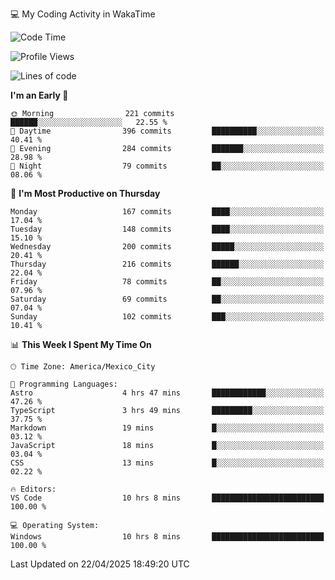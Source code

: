 💻 My Coding Activity in WakaTime
<!--START_SECTION:waka-->
![Code Time](http://img.shields.io/badge/Code%20Time-356%20hrs%205%20mins-blue)

![Profile Views](http://img.shields.io/badge/Profile%20Views-0-blue)

![Lines of code](https://img.shields.io/badge/From%20Hello%20World%20I%27ve%20Written-1.9%20million%20lines%20of%20code-blue)

**I'm an Early 🐤** 

```text
🌞 Morning                221 commits         ██████░░░░░░░░░░░░░░░░░░░   22.55 % 
🌆 Daytime                396 commits         ██████████░░░░░░░░░░░░░░░   40.41 % 
🌃 Evening                284 commits         ███████░░░░░░░░░░░░░░░░░░   28.98 % 
🌙 Night                  79 commits          ██░░░░░░░░░░░░░░░░░░░░░░░   08.06 % 
```
📅 **I'm Most Productive on Thursday** 

```text
Monday                   167 commits         ████░░░░░░░░░░░░░░░░░░░░░   17.04 % 
Tuesday                  148 commits         ████░░░░░░░░░░░░░░░░░░░░░   15.10 % 
Wednesday                200 commits         █████░░░░░░░░░░░░░░░░░░░░   20.41 % 
Thursday                 216 commits         ██████░░░░░░░░░░░░░░░░░░░   22.04 % 
Friday                   78 commits          ██░░░░░░░░░░░░░░░░░░░░░░░   07.96 % 
Saturday                 69 commits          ██░░░░░░░░░░░░░░░░░░░░░░░   07.04 % 
Sunday                   102 commits         ███░░░░░░░░░░░░░░░░░░░░░░   10.41 % 
```


📊 **This Week I Spent My Time On** 

```text
🕑︎ Time Zone: America/Mexico_City

💬 Programming Languages: 
Astro                    4 hrs 47 mins       ████████████░░░░░░░░░░░░░   47.26 % 
TypeScript               3 hrs 49 mins       █████████░░░░░░░░░░░░░░░░   37.75 % 
Markdown                 19 mins             █░░░░░░░░░░░░░░░░░░░░░░░░   03.12 % 
JavaScript               18 mins             █░░░░░░░░░░░░░░░░░░░░░░░░   03.04 % 
CSS                      13 mins             █░░░░░░░░░░░░░░░░░░░░░░░░   02.22 % 

🔥 Editors: 
VS Code                  10 hrs 8 mins       █████████████████████████   100.00 % 

💻 Operating System: 
Windows                  10 hrs 8 mins       █████████████████████████   100.00 % 
```


 Last Updated on 22/04/2025 18:49:20 UTC
<!--END_SECTION:waka-->
